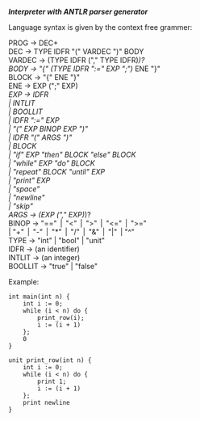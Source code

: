 ***Interpreter with ANTLR parser generator***

Language syntax is given by the context free grammer:

PROG →	DEC+<br/>
DEC →	TYPE IDFR "(" VARDEC ")" BODY<br/>
VARDEC →	(TYPE IDFR ("," TYPE IDFR)*)?<br/>
BODY →	"{" (TYPE IDFR ":=" EXP ";")* ENE "}"<br/>
BLOCK →	"{" ENE "}"<br/>
ENE →	EXP (";" EXP)*<br/>
EXP →	IDFR<br/>
|	INTLIT<br/>
|	BOOLLIT<br/>
|	IDFR ":=" EXP<br/>
|	"(" EXP BINOP EXP ")"<br/>
|	IDFR "(" ARGS ")"<br/>
|	BLOCK<br/>
|	"if" EXP "then" BLOCK "else" BLOCK<br/>
|	"while" EXP "do" BLOCK<br/>
|	"repeat" BLOCK "until" EXP<br/>
|	"print" EXP<br/>
|	"space"<br/>
|	"newline"<br/>
|	"skip"<br/>
ARGS →	(EXP ("," EXP)*)?<br/>
BINOP →	"=="  |  "<"  |  ">"  |  "<="  |  ">="<br/>
|	 "+"  |  "-"  |  "*"  |   "/"  |  "&"  |  "|"  | "^"<br/>
TYPE →	"int" | "bool" | "unit"<br/>
IDFR →	(an identifier)<br/>
INTLIT →	(an integer)<br/>
BOOLLIT →	"true" | "false"

Example:

    int main(int n) {
        int i := 0;
        while (i < n) do {
            print_row(i);
            i := (i + 1)
        };
        0
    }

    unit print_row(int n) {
        int i := 0;
        while (i < n) do {
            print 1;
            i := (i + 1)
        };
        print newline
    }
    

